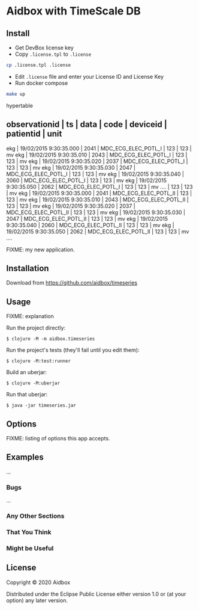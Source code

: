 # Aidbox with TimeScale DB


## Install

* Get DevBox license key
* Copy `.license.tpl` to `.license`
``` bash
cp .license.tpl .license
```
* Edit `.license` file and enter your License ID and License Key
* Run docker compose
``` bash
make up
```







hypertable

observationid  | ts                     | data | code                 | deviceid  | patientid  | unit
------------------------------------------------------------------------------------------------------
ekg            | 19/02/2015 9:30:35.000 | 2041 | MDC_ECG_ELEC_POTL_I  | 123       | 123        | mv
ekg            | 19/02/2015 9:30:35.010 | 2043 | MDC_ECG_ELEC_POTL_I  | 123       | 123        | mv
ekg            | 19/02/2015 9:30:35.020 | 2037 | MDC_ECG_ELEC_POTL_I  | 123       | 123        | mv
ekg            | 19/02/2015 9:30:35.030 | 2047 | MDC_ECG_ELEC_POTL_I  | 123       | 123        | mv
ekg            | 19/02/2015 9:30:35.040 | 2060 | MDC_ECG_ELEC_POTL_I  | 123       | 123        | mv
ekg            | 19/02/2015 9:30:35.050 | 2062 | MDC_ECG_ELEC_POTL_I  | 123       | 123        | mv
....																  | 123       | 123        | mv
ekg            | 19/02/2015 9:30:35.000 | 2041 | MDC_ECG_ELEC_POTL_II | 123       | 123        | mv
ekg            | 19/02/2015 9:30:35.010 | 2043 | MDC_ECG_ELEC_POTL_II | 123       | 123        | mv
ekg            | 19/02/2015 9:30:35.020 | 2037 | MDC_ECG_ELEC_POTL_II | 123       | 123        | mv
ekg            | 19/02/2015 9:30:35.030 | 2047 | MDC_ECG_ELEC_POTL_II | 123       | 123        | mv
ekg            | 19/02/2015 9:30:35.040 | 2060 | MDC_ECG_ELEC_POTL_II | 123       | 123        | mv
ekg            | 19/02/2015 9:30:35.050 | 2062 | MDC_ECG_ELEC_POTL_II | 123       | 123        | mv
....







FIXME: my new application.

## Installation

Download from https://github.com/aidbox/timeseries

## Usage

FIXME: explanation

Run the project directly:

    $ clojure -M -m aidbox.timeseries

Run the project's tests (they'll fail until you edit them):

    $ clojure -M:test:runner

Build an uberjar:

    $ clojure -M:uberjar

Run that uberjar:

    $ java -jar timeseries.jar

## Options

FIXME: listing of options this app accepts.

## Examples

...

### Bugs

...

### Any Other Sections
### That You Think
### Might be Useful

## License

Copyright © 2020 Aidbox

Distributed under the Eclipse Public License either version 1.0 or (at
your option) any later version.
